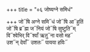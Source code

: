 +++
title = "०६ जोष्यग्ने समिधं"

+++
जो᳓षि अग्ने समि᳓धं जो᳓षि आ᳓हुतिं  
जो᳓षि ब्र᳓ह्म ज᳓नियं जो᳓षि सुष्टुति᳓म्  
वि᳓श्वेभिर् वि᳓श्वाँ ऋतु᳓ना वसो मह᳓  
उश᳓न् देवाँ᳓ उशतः᳓ पायया हविः᳓